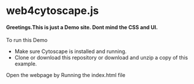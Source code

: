 # web4cytoscape.js
#### Greetings.This is just a **Demo** site. Dont mind the CSS and UI. 
To run this Demo
  - Make sure Cytoscape is installed and running.
  - Clone or download this repository or download and unzip a copy of this example.
  
Open the webpage by
  Running the index.html file 
  
